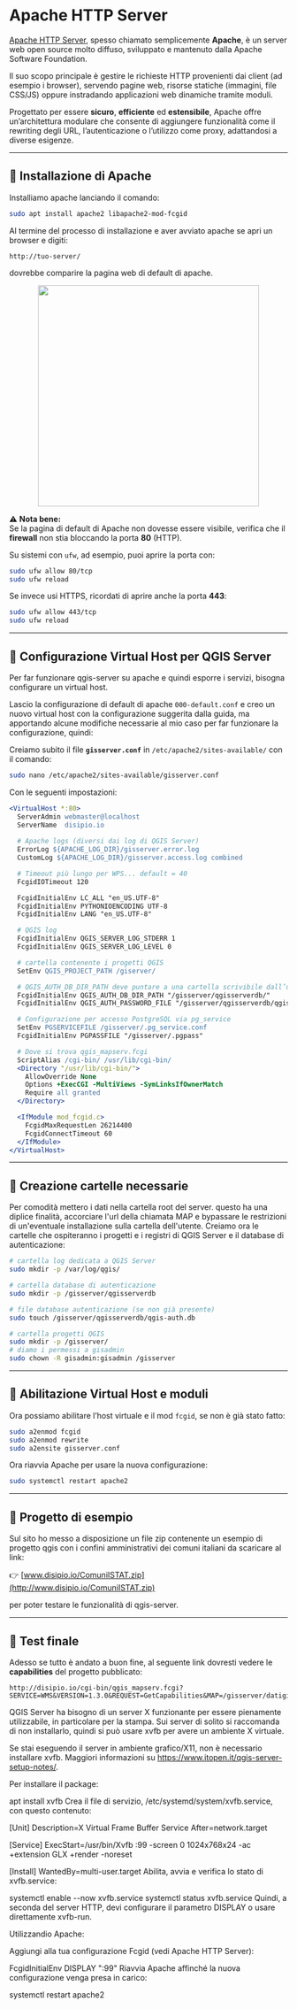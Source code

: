 # Apache HTTP Server

[Apache HTTP Server](https://httpd.apache.org/), spesso chiamato semplicemente **Apache**, è un server web open source molto diffuso, sviluppato e mantenuto dalla Apache Software Foundation.  

Il suo scopo principale è gestire le richieste HTTP provenienti dai client (ad esempio i browser), servendo pagine web, risorse statiche (immagini, file CSS/JS) oppure instradando applicazioni web dinamiche tramite moduli.  

Progettato per essere **sicuro**, **efficiente** ed **estensibile**, Apache offre un’architettura modulare che consente di aggiungere funzionalità come il rewriting degli URL, l’autenticazione o l’utilizzo come proxy, adattandosi a diverse esigenze.

---

## 🔹 Installazione di Apache

Installiamo apache lanciando il comando:

```bash
sudo apt install apache2 libapache2-mod-fcgid
```

Al termine del processo di installazione e aver avviato apache se apri un browser e digiti:

```
http://tuo-server/
```

dovrebbe comparire la pagina web di default di apache.

<p align="center">
  <img src="img/apachedefaultpage.jpg" width="400">
</p>

⚠️ **Nota bene:**  
Se la pagina di default di Apache non dovesse essere visibile, verifica che il **firewall** non stia bloccando la porta **80** (HTTP).  

Su sistemi con `ufw`, ad esempio, puoi aprire la porta con:  

```bash
sudo ufw allow 80/tcp
sudo ufw reload
```

Se invece usi HTTPS, ricordati di aprire anche la porta **443**:  

```bash
sudo ufw allow 443/tcp
sudo ufw reload
```

---

## 🔹 Configurazione Virtual Host per QGIS Server

Per far funzionare qgis-server su apache e quindi esporre i servizi, bisogna configurare un virtual host.  

Lascio la configurazione di default di apache ```000-default.conf``` e creo un nuovo virtual host con la configurazione suggerita dalla guida, ma apportando alcune modifiche necessarie al mio caso per far funzionare la configurazione, quindi:

Creiamo subito il file **`gisserver.conf`** in `/etc/apache2/sites-available/` con il comando:

```bash
sudo nano /etc/apache2/sites-available/gisserver.conf
```

Con le seguenti impostazioni:

```apache
<VirtualHost *:80>
  ServerAdmin webmaster@localhost
  ServerName  disipio.io
  
  # Apache logs (diversi dai log di QGIS Server)
  ErrorLog ${APACHE_LOG_DIR}/gisserver.error.log
  CustomLog ${APACHE_LOG_DIR}/gisserver.access.log combined

  # Timeout più lungo per WPS... default = 40
  FcgidIOTimeout 120

  FcgidInitialEnv LC_ALL "en_US.UTF-8"
  FcgidInitialEnv PYTHONIOENCODING UTF-8
  FcgidInitialEnv LANG "en_US.UTF-8"

  # QGIS log
  FcgidInitialEnv QGIS_SERVER_LOG_STDERR 1
  FcgidInitialEnv QGIS_SERVER_LOG_LEVEL 0

  # cartella contenente i progetti QGIS
  SetEnv QGIS_PROJECT_PATH /giserver/

  # QGIS_AUTH_DB_DIR_PATH deve puntare a una cartella scrivibile dall’utente FCGI (www-data)
  FcgidInitialEnv QGIS_AUTH_DB_DIR_PATH "/gisserver/qgisserverdb/"
  FcgidInitialEnv QGIS_AUTH_PASSWORD_FILE "/gisserver/qgisserverdb/qgis-auth.db"

  # Configurazione per accesso PostgreSQL via pg_service
  SetEnv PGSERVICEFILE /gisserver/.pg_service.conf
  FcgidInitialEnv PGPASSFILE "/gisserver/.pgpass"

  # Dove si trova qgis_mapserv.fcgi
  ScriptAlias /cgi-bin/ /usr/lib/cgi-bin/
  <Directory "/usr/lib/cgi-bin/">
    AllowOverride None
    Options +ExecCGI -MultiViews -SymLinksIfOwnerMatch
    Require all granted
  </Directory>

  <IfModule mod_fcgid.c>
    FcgidMaxRequestLen 26214400
    FcgidConnectTimeout 60
  </IfModule>
</VirtualHost>
```

---

## 🔹 Creazione cartelle necessarie

Per comodità mettero i dati nella cartella root del server. questo ha una diplice finalità, accorciare l'url della chiamata MAP e bypassare le restrizioni di un'eventuale installazione sulla cartella dell'utente.
Creiamo ora le cartelle che ospiteranno i progetti e i registri di QGIS Server e il database di autenticazione:

```bash
# cartella log dedicata a QGIS Server
sudo mkdir -p /var/log/qgis/
```

```bash
# cartella database di autenticazione
sudo mkdir -p /gisserver/qgisserverdb
```

```bash
# file database autenticazione (se non già presente)
sudo touch /gisserver/qgisserverdb/qgis-auth.db
```

```bash
# cartella progetti QGIS
sudo mkdir -p /gisserver/
# diamo i permessi a gisadmin
sudo chown -R gisadmin:gisadmin /gisserver
```

---

## 🔹 Abilitazione Virtual Host e moduli

Ora possiamo abilitare l’host virtuale e il mod `fcgid`, se non è già stato fatto:

```bash
sudo a2enmod fcgid
sudo a2enmod rewrite
sudo a2ensite gisserver.conf
```

Ora riavvia Apache per usare la nuova configurazione:

```bash
sudo systemctl restart apache2
```

---

## 🔹 Progetto di esempio

Sul sito ho messo a disposizione un file zip contenente un esempio di progetto qgis con i confini amministrativi dei comuni italiani da scaricare al link:  

👉 [www.disipio.io/ComuniISTAT.zip](http://www.disipio.io/ComuniISTAT.zip)

per poter testare le funzionalità di qgis-server.

---

## 🔹 Test finale

Adesso se tutto è andato a buon fine, al seguente link dovresti vedere le **capabilities** del progetto pubblicato:

```
http://disipio.io/cgi-bin/qgis_mapserv.fcgi?SERVICE=WMS&VERSION=1.3.0&REQUEST=GetCapabilities&MAP=/gisserver/datigis/ComuniItaliani/ComuniISTAT.qgz
```

QGIS Server ha bisogno di un server X funzionante per essere pienamente utilizzabile, in particolare per la stampa. Sui server di solito si raccomanda di non installarlo, quindi si può usare xvfb per avere un ambiente X virtuale.

Se stai eseguendo il server in ambiente grafico/X11, non è necessario installare xvfb. Maggiori informazioni su https://www.itopen.it/qgis-server-setup-notes/.

Per installare il package:

apt install xvfb
Crea il file di servizio, /etc/systemd/system/xvfb.service, con questo contenuto:

[Unit]
Description=X Virtual Frame Buffer Service
After=network.target

[Service]
ExecStart=/usr/bin/Xvfb :99 -screen 0 1024x768x24 -ac +extension GLX +render -noreset

[Install]
WantedBy=multi-user.target
Abilita, avvia e verifica lo stato di xvfb.service:

systemctl enable --now xvfb.service
systemctl status xvfb.service
Quindi, a seconda del server HTTP, devi configurare il parametro DISPLAY o usare direttamente xvfb-run.

Utilizzandio Apache:

Aggiungi alla tua configurazione Fcgid (vedi Apache HTTP Server):

FcgidInitialEnv DISPLAY       ":99"
Riavvia Apache affinché la nuova configurazione venga presa in carico:

systemctl restart apache2
